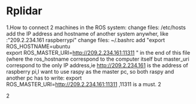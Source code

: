 # Rplidar

1.How to connect 2 machines in the ROS system:
  change files: /etc/hosts          add the IP address and hostname of another system anywher, like :"209.2.234.161	raspberrypi"
  change files: ~/.bashrc           add "export ROS_HOSTNAME=ubuntu    
                                         export ROS_MASTER_URI=http://209.2.234.161:11311  "    in the end of this file
                                         (where the ros_hostname correspond to the computer itself but master_uri correspond to the
                                         only IP address,ie http://209.2.234.161 is the address of raspberry pi,I want to use raspy
                                         as the master pc, so both raspy and another pc has to write:
                                         export ROS_MASTER_URI=http://209.2.234.161:11311 ,11311 is a must.
2

$2$
